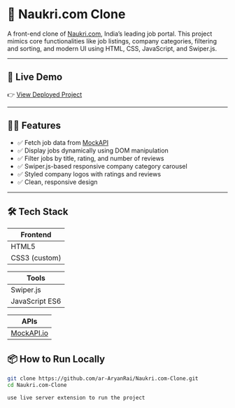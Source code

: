 # 🔎 Naukri.com Clone

A front-end clone of [Naukri.com](https://www.naukri.com/), India’s leading job portal. This project mimics core functionalities like job listings, company categories, filtering and sorting, and modern UI using HTML, CSS, JavaScript, and Swiper.js.

---

## 🚀 Live Demo

👉 [View Deployed Project](https://ar-aryanrai.github.io/Naukri.com-Clone/) <!-- Replace with your deployment link if available -->

---

## 🧑‍💻 Features

- ✅ Fetch job data from [MockAPI](https://mockapi.io/)
- ✅ Display jobs dynamically using DOM manipulation
- ✅ Filter jobs by title, rating, and number of reviews
- ✅ Swiper.js-based responsive company category carousel
- ✅ Styled company logos with ratings and reviews
- ✅ Clean, responsive design

---

## 🛠️ Tech Stack

| Frontend     
|---------------
| HTML5        
| CSS3 (custom) 

| Tools          
|---------------
| Swiper.js     
| JavaScript ES6

| APIs          
|---------------
| [MockAPI.io](https://mockapi.io/)

## 📦 How to Run Locally

```bash
git clone https://github.com/ar-AryanRai/Naukri.com-Clone.git
cd Naukri.com-Clone
```
```bash
use live server extension to run the project
```
